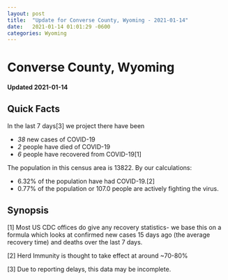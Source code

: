 ```yaml
---
layout: post
title:  "Update for Converse County, Wyoming - 2021-01-14"
date:   2021-01-14 01:01:29 -0600
categories: Wyoming
---
```


# Converse County, Wyoming
#### Updated 2021-01-14

## Quick Facts

In the last 7 days[3] we project there have been
- *38* new cases of COVID-19
- *2* people have died of COVID-19
- *6* people have recovered from COVID-19[1]

The population in this census area is 13822. By our calculations:
- 6.32% of the population have had COVID-19.[2]
- 0.77% of the population or 107.0 people are actively fighting the virus.

## Synopsis




[1] Most US CDC offices do give any recovery statistics- we base this on a formula which looks at confirmed new cases
15 days ago (the average recovery time) and deaths over the last 7 days.

[2] Herd Immunity is thought to take effect at around ~70-80%

[3] Due to reporting delays, this data may be incomplete.
 
    